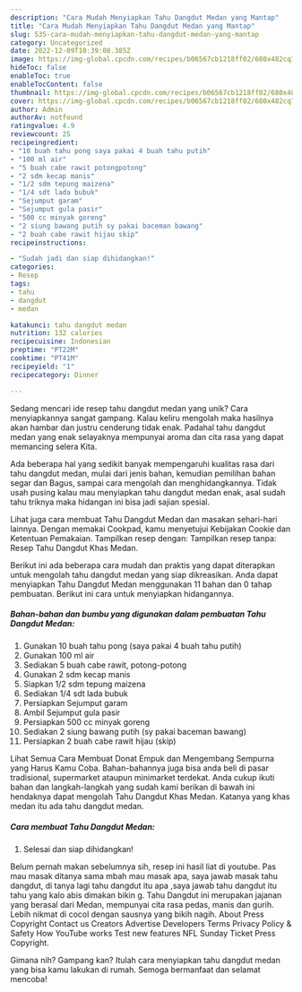 ```yaml
---
description: "Cara Mudah Menyiapkan Tahu Dangdut Medan yang Mantap"
title: "Cara Mudah Menyiapkan Tahu Dangdut Medan yang Mantap"
slug: 535-cara-mudah-menyiapkan-tahu-dangdut-medan-yang-mantap
category: Uncategorized
date: 2022-12-09T10:39:08.385Z
image: https://img-global.cpcdn.com/recipes/b06567cb1218ff02/680x482cq70/tahu-dangdut-medan-foto-resep-utama.jpg
hideToc: false
enableToc: true
enableTocContent: false
thumbnail: https://img-global.cpcdn.com/recipes/b06567cb1218ff02/680x482cq70/tahu-dangdut-medan-foto-resep-utama.jpg
cover: https://img-global.cpcdn.com/recipes/b06567cb1218ff02/680x482cq70/tahu-dangdut-medan-foto-resep-utama.jpg
author: Admin
authorAv: notfound
ratingvalue: 4.9
reviewcount: 25
recipeingredient:
- "10 buah tahu pong saya pakai 4 buah tahu putih"
- "100 ml air"
- "5 buah cabe rawit potongpotong"
- "2 sdm kecap manis"
- "1/2 sdm tepung maizena"
- "1/4 sdt lada bubuk"
- "Sejumput garam"
- "Sejumput gula pasir"
- "500 cc minyak goreng"
- "2 siung bawang putih sy pakai baceman bawang"
- "2 buah cabe rawit hijau skip"
recipeinstructions:

- "Sudah jadi dan siap dihidangkan!"
categories:
- Resep
tags:
- tahu
- dangdut
- medan

katakunci: tahu dangdut medan 
nutrition: 132 calories
recipecuisine: Indonesian
preptime: "PT22M"
cooktime: "PT41M"
recipeyield: "1"
recipecategory: Dinner

---
```





Sedang mencari ide resep tahu dangdut medan yang unik? Cara menyiapkannya sangat gampang. Kalau keliru mengolah maka hasilnya akan hambar dan justru cenderung tidak enak. Padahal tahu dangdut medan yang enak selayaknya mempunyai aroma dan cita rasa yang dapat memancing selera Kita.





Ada beberapa hal yang sedikit banyak mempengaruhi kualitas rasa dari tahu dangdut medan, mulai dari jenis bahan, kemudian pemilihan bahan segar dan Bagus, sampai cara mengolah dan menghidangkannya. Tidak usah pusing kalau mau menyiapkan tahu dangdut medan enak,      asal sudah tahu triknya maka hidangan ini bisa jadi sajian spesial.














Lihat juga cara membuat Tahu Dangdut Medan dan masakan sehari-hari lainnya. Dengan memakai Cookpad, kamu menyetujui Kebijakan Cookie dan Ketentuan Pemakaian. Tampilkan resep dengan: Tampilkan resep tanpa: Resep Tahu Dangdut Khas Medan.






Berikut ini ada beberapa cara mudah dan praktis yang dapat diterapkan untuk mengolah tahu dangdut medan yang siap dikreasikan. Anda dapat menyiapkan Tahu Dangdut Medan menggunakan 11 bahan dan 0 tahap pembuatan. Berikut ini cara untuk menyiapkan hidangannya.

<!--inarticleads1-->

##### Bahan-bahan dan bumbu yang digunakan dalam pembuatan Tahu Dangdut Medan:

1. Gunakan 10 buah tahu pong (saya pakai 4 buah tahu putih)
1. Gunakan 100 ml air
1. Sediakan 5 buah cabe rawit, potong-potong
1. Gunakan 2 sdm kecap manis
1. Siapkan 1/2 sdm tepung maizena
1. Sediakan 1/4 sdt lada bubuk
1. Persiapkan Sejumput garam
1. Ambil Sejumput gula pasir
1. Persiapkan 500 cc minyak goreng
1. Sediakan 2 siung bawang putih (sy pakai baceman bawang)
1. Persiapkan 2 buah cabe rawit hijau (skip)


Lihat Semua Cara Membuat Donat Empuk dan Mengembang Sempurna yang Harus Kamu Coba. Bahan-bahannya juga bisa anda beli di pasar tradisional, supermarket ataupun minimarket terdekat. Anda cukup ikuti bahan dan langkah-langkah yang sudah kami berikan di bawah ini hendaknya dapat mengolah Tahu Dangdut Khas Medan. Katanya yang khas medan itu ada tahu dangdut medan. 

<!--inarticleads2-->

##### Cara membuat Tahu Dangdut Medan:


1. Selesai dan siap dihidangkan!

Belum pernah makan sebelumnya sih, resep ini hasil liat di youtube. Pas mau masak ditanya sama mbah mau masak apa, saya jawab masak tahu dangdut, di tanya lagi tahu dangdut itu apa ,saya jawab tahu dangdut itu tahu yang kalo abis dimakan bikin g. Tahu Dangdut ini merupakan jajanan yang berasal dari Medan, mempunyai cita rasa pedas, manis dan gurih. Lebih nikmat di cocol dengan sausnya yang bikih nagih. About Press Copyright Contact us Creators Advertise Developers Terms Privacy Policy &amp; Safety How YouTube works Test new features NFL Sunday Ticket Press Copyright. 

Gimana nih? Gampang kan? Itulah cara menyiapkan tahu dangdut medan yang bisa kamu lakukan di rumah. Semoga bermanfaat dan selamat mencoba!

